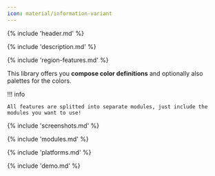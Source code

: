 ```yaml
---
icon: material/information-variant
---
```


{% include 'header.md' %}

{% include 'description.md' %}

{% include 'region-features.md' %}

This library offers you **compose color definitions** and optionally also palettes for the colors.

!!! info
    
    All features are splitted into separate modules, just include the modules you want to use!

{% include 'screenshots.md' %}

{% include 'modules.md' %}

{% include 'platforms.md' %}

{% include 'demo.md' %}
